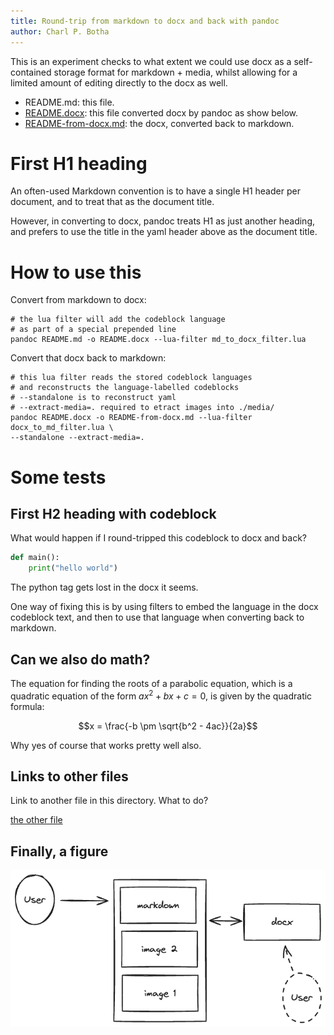 ```yaml
---
title: Round-trip from markdown to docx and back with pandoc
author: Charl P. Botha
---
```


This is an experiment checks to what extent we could use docx as a self-contained storage format for markdown + media, whilst allowing for a limited amount of editing directly to the docx as well.

- README.md: this file.
- [README.docx](./README.docx): this file converted docx by pandoc as show below.
- [README-from-docx.md](./README-from-docx.md): the docx, converted back to markdown.

# First H1 heading

An often-used Markdown convention is to have a single H1 header per document, and to treat that as the document title.

However, in converting to docx, pandoc treats H1 as just another heading, and prefers to use the title in the yaml header above as the document title.

# How to use this

Convert from markdown to docx:

```shell
# the lua filter will add the codeblock language
# as part of a special prepended line
pandoc README.md -o README.docx --lua-filter md_to_docx_filter.lua
```

Convert that docx back to markdown:

```shell
# this lua filter reads the stored codeblock languages
# and reconstructs the language-labelled codeblocks
# --standalone is to reconstruct yaml
# --extract-media=. required to etract images into ./media/
pandoc README.docx -o README-from-docx.md --lua-filter docx_to_md_filter.lua \
--standalone --extract-media=.
```

# Some tests

## First H2 heading with codeblock

What would happen if I round-tripped this codeblock to docx and back?

```python
def main():
    print("hello world")
```

The python tag gets lost in the docx it seems.

One way of fixing this is by using filters to embed the language in the docx codeblock text, and then to use that language when converting back to markdown.

## Can we also do math?

The equation for finding the roots of a parabolic equation, which is a quadratic equation of the form $ax^2 + bx + c = 0$, is given by the quadratic formula:

$$x = \frac{-b \pm \sqrt{b^2 - 4ac}}{2a}$$

Why yes of course that works pretty well also.

## Links to other files

Link to another file in this directory. What to do?

[the other file](./other_file.docx)

## Finally, a figure

![Used as caption in docx](./pandoc-md-docx.excalidraw.png "Image title: illustration of round-trip")
